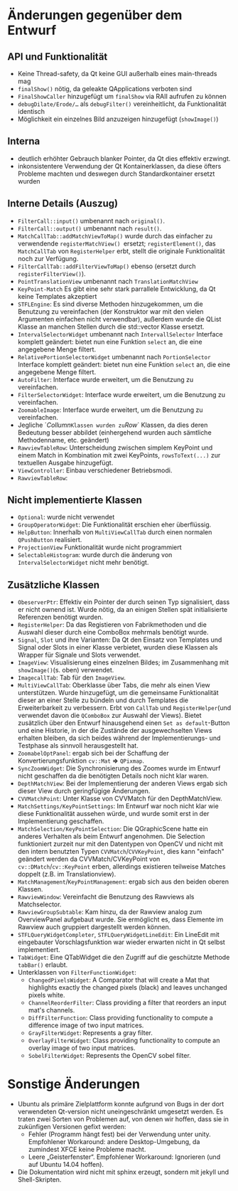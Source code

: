 Änderungen gegenüber dem Entwurf
================================

API und Funktionalität
----------------------

* Keine Thread-safety, da Qt keine GUI außerhalb eines main-threads mag
* `finalShow()` nötig, da geleakte QApplications verboten sind
* `FinalShowCaller` hinzugefügt um `finalShow` via RAII aufrufen zu können
* `debugDilate/Erode/…` als `debugFilter()` vereinheitlicht, da Funktionalität
  identisch
* Möglichkeit ein einzelnes Bild anzuzeigen hinzugefügt (`showImage()`)

Interna
-------
* deutlich erhöhter Gebrauch blanker Pointer, da Qt dies effektiv erzwingt.
* inkonsistentere Verwendung der Qt Kontainerklassen, da diese öfters Probleme
  machten und deswegen durch Standardkontainer ersetzt wurden

Interne Details (Auszug)
------------------------
* `FilterCall::input()` umbenannt nach `original()`.
* `FilterCall::output()` umbenannt nach `result()`.
* `MatchCallTab::addMatchViewToMap()` wurde durch das einfacher zu
  verwendende `registerMatchView() `ersetzt; `registerElement()`,
  das `MatchCallTab` von `RegisterHelper` erbt, stellt die originale
  Funktionalität noch zur Verfügung.
* `FilterCallTab::addFilterViewToMap()` ebenso (ersetzt durch
  `registerFilterView()`).
* `PointTranslationView` umbenannt nach
  `TranslationMatchView`
* `KeyPoint-Match` Es gibt eine sehr stark parrallele Entwicklung,
  da Qt keine Templates akzeptiert
* `STFLEngine`: Es sind diverse Methoden hinzugekommen, um die
  Benutzung zu vereinfachen (der Konstruktor war mit den vielen Argumenten
  einfachen nicht verwendbar), außerdem wurde die QList Klasse an manchen
  Stellen durch die std::vector Klasse ersetzt.
* `IntervalSelectorWidget` umbenannt nach `IntervallSelector`
  Interface komplett geändert: bietet nun eine Funktion `select` an, die
  eine angegebene Menge filtert.
* `RelativePortionSelectorWidget` umbenannt nach `PortionSelector`
  Interface komplett geändert: bietet nun eine Funktion `select` an, die
  eine angegebene Menge filtert.
* `AutoFilter`: Interface wurde erweitert, um die Benutzung
  zu vereinfachen.
* `FilterSelectorWidget`: Interface wurde erweitert, um die
  Benutzung zu vereinfachen.
* `ZoomableImage`: Interface wurde erweitert, um die Benutzung
  zu vereinfachen.
* Jegliche ´*Collumn*` Klassen wurden zu `*Row*` Klassen, da dies deren
  Bedeutung besser abbildet (einhergehend wurden auch sämtliche Methodenname,
  etc. geändert)
* `RawviewTableRow`: Unterscheidung zwischen simplem KeyPoint und einem Match in
  Kombination mit zwei KeyPoints, `rowsToText(...)` zur textuellen Ausgabe
  hinzugefügt.
* `ViewController`: Einbau verschiedener Betriebsmodi.
* `RawviewTableRow`: 

Nicht implementierte Klassen
-----------------------------
* `Optional`: wurde nicht verwendet
* `GroupOperatorWidget`: Die Funktionalität erschien eher überflüssig.
* `HelpButton`: Innerhalb von `MultiViewCallTab` durch einen normalen
  `QPushButton` realisiert.
* `ProjectionView` Funktionalität wurde nicht programmiert
* `SelectableHistogram`: wurde durch die änderung von `IntervalSelectorWidget`
  nicht mehr benötigt.

Zusätzliche Klassen
--------------------
* `ObeserverPtr`: Effektiv ein Pointer der durch seinen Typ signalisiert,
  dass er nicht ownend ist. Wurde nötig, da an einigen Stellen spät
  initialisierte Referenzen benötigt wurden.
* `RegisterHelper`: Da das Registieren von Fabrikmethoden und die Auswahl
  dieser durch eine ComboBox mehrmals benötigt wurde.
* `Signal`, `Slot` und ihre Varianten: Da Qt den Einsatz von Templates und
  Signal oder Slots in einer
  Klasse verbietet, wurden diese Klassen als Wrapper für Signale und Slots
  verwendet.
* `ImageView`: Visualisierung eines einzelnen Bildes; im Zusammenhang mit
  `showImage()`(s. oben) verwendet.
* `ImagecallTab`: Tab für den `ImageView`.
* `MultiViewCallTab`: Oberklasse über Tabs, die mehr als einen View
  unterstützen. Wurde hinzugefügt, um die gemeinsame Funktionalität dieser an
  einer Stelle zu bündeln und durch Templates die Erweiterbarkeit zu verbessern.
  Erbt von `CallTab` und `RegisterHelper`(und verwendet davon die `QComboBox`
  zur Auswahl der Views). Bietet zusätzlich über den Entwurf hinausgehend einen
  `Set as default`-Button und eine Historie, in der die Zustände der
  ausgewechselten Views erhalten bleiben, da sich beides während der
  Implementierungs- und Testphase als sinnvoll herausgestellt hat.
* `ZoomabelOptPanel`: ergab sich bei der Schaffung der Konvertierungsfunktion
  `cv::Mat` __=>__ `QPixmap`.
* `SyncZoomWidget`: Die Synchronisierung des Zoomes wurde im Entwurf nicht
   geschaffen da die benötigten Details noch nicht klar waren.
* `DepthMatchView`: Bei der Implementierung der anderen Views ergab sich dieser
   View durch geringfügige Änderungen.
* `CVVMatchPoint`: Unter Klasse von CVVMatch für den DepthMatchView.
* `MatchSettings/KeyPointSettings`: Im Entwurf war noch nicht klar wie diese
  Funktionalität aussehen würde, und wurde somit erst in der Implementierung
  geschaffen.
* `MatchSelection/KeyPointSelection`: Die QGraphicScene hatte ein anderes
  Verhalten als beim Entwurf angenohmen. Die Selection funktioniert zurzeit nur
  mit den Datentypen von OpenCV und nicht mit den intern benutzten Typen
  `CVVMatch`/`CVVKeyPoint`, dies kann "einfach" geändert werden da
  CVVMatch/CVKeyPoint von `cv::DMatch`/`cv::KeyPoint` erben, allerdings
  existieren teilweise Matches doppelt (z.B. im Translationview).
* `MatchManagement`/`KeyPointManagement`: ergab sich aus den beiden oberen
  Klassen.
* `RawviewWindow`: Vereinfacht die Benutzung des Rawviews als Matchselector.
* `RawviewGroupSubtable`: Kam hinzu, da der Rawview analog zum OverviewPanel
  aufgebaut wurde. Sie ermöglicht es, dass Elemente im Rawview auch gruppiert
  dargestellt werden können.
* `STFLQueryWidgetCompleter`, `STFLQueryWidgetLineEdit`: Ein LineEdit mit
  eingebauter Vorschlagsfunktion war wieder erwarten nicht in Qt selbst
  implementiert.
* `TabWidget`: Eine QTabWidget die den Zugriff auf die geschützte Methode
  `tabBar()` erlaubt.
* Unterklassen von `FilterFunctionWidget`:
	* `ChangedPixelsWidget`: A Comparator that will create a Mat that
	  highlights exactly the changed pixels (black) and leaves unchanged
	  pixels white.
	* `ChannelReorderFilter`: Class providing a filter that reorders an
	  input mat's channels.
	* `DiffFilterFunction`: Class providing functionality to compute a
	  difference image of two input matrices.
	* `GrayFilterWidget`: Represents a gray filter.
	* `OverlayFilterWidget`: Class providing functionality to compute an
	  overlay image of two input matrices.
	* `SobelFilterWidget`: Represents the OpenCV sobel filter.

Sonstige Änderungen
===================

* Ubuntu als primäre Zielplattform konnte aufgrund von Bugs in der dort
  verwendeten Qt-version nicht uneingeschränkt umgesetzt werden. Es traten zwei
  Sorten von Problemen auf, von denen wir hoffen, dass sie in zukünfigen
  Versionen gefixt werden:
	* Fehler (Programm hängt fest) bei der Verwendung unter unity.
	  Empfohlener Workaround: andere Desktop-Umgebung, da zumindest XFCE
	  keine Probleme macht.
	* Leere „Geisterfenster“. Empfohlener Workaround: Ignorieren (und auf
	  Ubuntu 14.04 hoffen).
* Die Dokumentation wird nicht mit sphinx erzeugt, sondern mit jekyll und
  Shell-Skripten.
